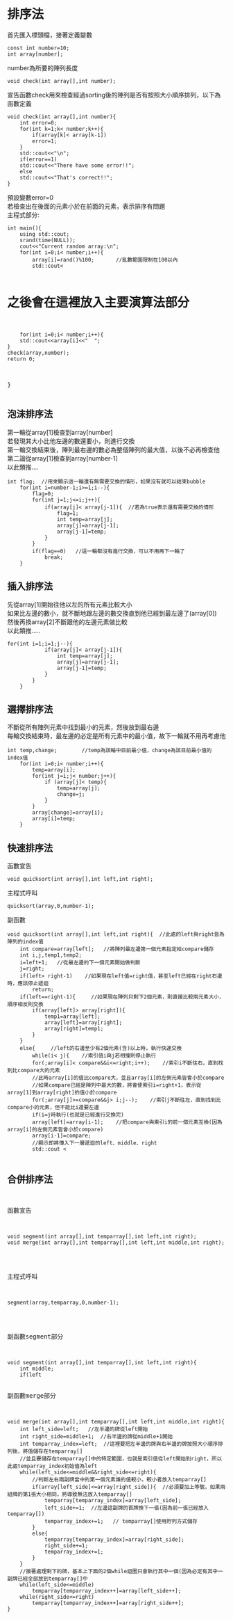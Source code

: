 排序法
===============
首先匯入標頭檔，接著定義變數
<pre><code>const int number=10; 
int array[number];</pre></code>  
number為所要的陣列長度 
<pre><code>void check(int array[],int number);</pre></code>  
宣告函數check用來檢查經過sorting後的陣列是否有按照大小順序排列，以下為函數定義

<pre><code>void check(int array[],int number){
	int error=0;
	for(int k=1;k< number;k++){
		if(array[k]< array[k-1])
		error=1;
	}
	std::cout<<"\n";
	if(error==1)
	std::cout<<"There have some error!!";
	else
	std::cout<<"That's correct!!";
}</pre></code>

預設變數error=0<br/>
若檢查出在後面的元素小於在前面的元素，表示排序有問題<br/>
主程式部分:
<pre><code>int main(){
	using std::cout;
	srand(time(NULL));
	cout<<"Current random array:\n";
	for(int i=0;i< number;i++){
        array[i]=rand()%100;       //亂數範圍限制在100以內 
        std::cout<<array[i]<<"  ";
	}
	cout<<"\n";
	cout<<"經過轉換後結果\n";</pre></code>
	
之後會在這裡放入主要演算法部分
==============================
        for(int i=0;i< number;i++){
        std::cout<<array[i]<<"  ";
	}
	check(array,number);
	return 0;
}</pre></code>

泡沫排序法
---------------
第一輪從array[1]檢查到array[number]<br/>
若發現其大小比他左邊的數還要小，則進行交換<br/>
第一輪交換結束後，陣列最右邊的數必為整個陣列的最大值，以後不必再檢查他<br/>
第二論從array[1]檢查到array[number-1]<br/>
以此類推....
<pre><code>int flag;  //用來顯示這一輪還有無需要交換的情形，如果沒有就可以結束bubble 
	for(int i=number-1;i>=1;i--){
		flag=0;     
		for(int j=1;j<=i;j++){
			if(array[j]< array[j-1]){  //若為true表示還有需要交換的情形
			    flag=1; 
				int temp=array[j];
				array[j]=array[j-1];
				array[j-1]=temp;
			}
		}
		if(flag==0)   //這一輪都沒有進行交換，可以不用再下一輪了 
		    break;
	}</pre></code>
  
  插入排序法
  -------------
  先從array[1]開始往他以左的所有元素比較大小<br/>
  如果比左邊的數小，就不斷地跟左邊的數交換直到他已經到最左邊了(array[0])<br/>
  然後再換array[2]不斷跟他的左邊元素做比較<br/>
  以此類推.....
  <pre><code>for(int i=1;i<number;i++){
		for(int j=i;j>=1;j--){
			if(array[j]< array[j-1]){
				int temp=array[j];
				array[j]=array[j-1];
				array[j-1]=temp;
			}
		}
	} </pre></code>
  
選擇排序法
---------------
不斷從所有陣列元素中找到最小的元素，然後放到最右邊<br/>
每輪交換結束時，最左邊的必定是所有元素中的最小值，故下一輪就不用再考慮他<br/>
<pre><code>int temp,change;        //temp為該輪中目前最小值，change為該目前最小值的index值 
	for(int i=0;i< number;i++){
		temp=array[i];
		for(int j=i;j< number;j++){		
			if (array[j]< temp){
				temp=array[j];
				change=j;
			}
		}
		array[change]=array[i];
		array[i]=temp;	
	}</pre></code>

快速排序法
-------------
函數宣告
<pre><code>void quicksort(int array[],int left,int right);</pre></code>
主程式呼叫
<pre><code>quicksort(array,0,number-1);</pre></code>
副函數
<pre><code>void quicksort(int array[],int left,int right){  //此處的left與right皆為陣列的index值 
	int compare=array[left];   //將陣列最左邊第一個元素指定給compare儲存 
	int i,j,temp1,temp2;
	i=left+1;   //從最左邊的下一個元素開始做判斷 
	j=right;
	if(left> right-1)    //如果現在left值=right值，甚至left已經在right右邊時，應該停止遞迴 
		return;
	if(left==right-1){     //如果現在陣列只剩下2個元素，則直接比較兩元素大小，順序相反則交換 
		if(array[left]> array[right]){
			temp1=array[left];
	    	array[left]=array[right];
	    	array[right]=temp1;
		}
	}
	else{     //left的右邊至少有2個元素(含)以上時，執行快速交換 
		while(i< j){    //索引值i與j若相撞則停止執行 
		for(;array[i]< compare&&i<=right;i++);    //索引i不斷往右，直到找到比compare大的元素 
		//此時array[i]的值比compare大，並且array[i]的左側元素皆會小於compare 
		//如果compare已經是陣列中最大的數，將會使索引i=right+1，表示從array[1]到array[right]的值小於compare 
	    for(;array[j]>=compare&&j> i;j--);    //索引j不斷往左，直到找到比compare小的元素，但不能比i還要左邊 
	    if(i<j){    //將索引i的元素與索引j的元素互換
		//不會執行此運算的情況有: 
		//1. i與j有碰到(若碰到就表示j已經無法從i的右邊找到比compare還要小的數了，則該結束了) 
		//2. i比j還要右邊(表示compare是陣列的最大值，使得i=right+1，那也該結束了) 
		    temp2=array[i];
	    	array[i]=array[j];
		    array[j]=temp2;
        	}
    	}
    	//此處會在i>=j時執行(也就是已經進行交換完) 
	    array[left]=array[i-1];    //把compare與索引i的前一個元素互換(因為array[i]的左側元素皆會小於compare) 
	    array[i-1]=compare;
	    //顯示即將傳入下一層遞迴的left、middle、right 
	    std::cout <<left <<" " <<i-1 <<" " << right << "\n";
	    //先檢視目前整個陣列的交換情形 
	    for(int k=0;k<=number-1;k++){
            std::cout << array[k] <<"  ";
	    }
	    std::cout < <"\n";
	    //再依序行左側與右側的遞迴 
     	quicksort(array,left,i-2);
	    quicksort(array,i,right);
	}
	std::cout << "\n";
}</pre></code>

合併排序法
------------
函數宣告
<pre><code>void segment(int array[],int temparray[],int left,int right);
void merge(int array[],int temparray[],int left,int middle,int right);</pre></code>
主程式呼叫
<pre><code>segment(array,temparray,0,number-1);</pre></code>
副函數segment部分
<pre><code>void segment(int array[],int temparray[],int left,int right){
	int middle;
	if(left<right){
		middle=(left+right)/2;
    	segment(array,temparray,left,middle);
    	segment(array,temparray,middle+1,right);
    	merge(array,temparray,left,middle,right);
    	for(int k=left;k<=right;k++)
    	    array[k]=temparray[k];
	}
} </pre></code>
副函數merge部分
<pre><code>void merge(int array[],int temparray[],int left,int middle,int right){
	int left_side=left;   //左半邊的牌從left開始 
	int right_side=middle+1;  //右半邊的牌從middle+1開始  
	int temparray_index=left;  //這裡要把左半邊的牌與右半邊的牌按照大小順序排列後，將值儲存在temparray[]
	//並且要儲存在temparray[]中的特定範圍，也就是索引值從left開始到right，所以此處temparray_index初始值為left
	while(left_side<=middle&&right_side<=right){
		//判斷左右兩副牌當中的第一個元素誰的值較小，較小者放入temparray[] 
		if(array[left_side]<=array[right_side]){  //必須要加上等號，如果兩組牌的第1張大小相同，將導致無法放入temparray[] 
			temparray[temparray_index]=array[left_side];
			left_side+=1;  //左邊這副牌的首牌換下一張(因為前一張已經放入temparray[]) 
			temparray_index+=1;   // temparray[]使用貯列方式儲存 
		}
		else{
			temparray[temparray_index]=array[right_side];
	    	right_side+=1;
	    	temparray_index+=1; 
		}
	}
	//接著處理剩下的牌，基本上下面的2個while迴圈只會執行其中一個(因為必定有其中一副牌已經全部放到temparray[]中 
	while(left_side<=middle)
		temparray[temparray_index++]=array[left_side++];
	while(right_side<=right)
		temparray[temparray_index++]=array[right_side++];
}</pre></code>
